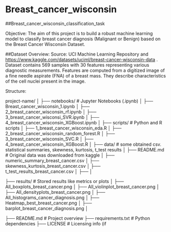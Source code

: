 # Breast_cancer_wisconsin
##Breast_cancer_wisconsin_classification_task

Objective: 
The aim of this project is to build a robust machine learning model to classify breast cancer diagnosis (Malignant or Benign) based on the Breast Cancer Wisconsin Dataset.

##Dataset Overview:
Source: UCI Machine Learning Repository and https://www.kaggle.com/datasets/uciml/breast-cancer-wisconsin-data .
Dataset contains 569 samples with 30 features representing various diagnostic measurements. Features are computed from a digitized image of a fine needle aspirate (FNA) of a breast mass. They describe characteristics of the cell nuclei present in the image.

Structure:

project-name/
│
├── notebooks/         # Jupyter Notebooks (.ipynb)
│   ├── Breast_cancer_wisconsin_1.ipynb
│   ├── 2_breast_cancer_wisconsin_rf.ipynb
│   ├── 3_breast_cancer_wisconsi_SVR.ipynb
│   ├── 4_breast_cancer_wisconsin_XGBoost.ipynb
│
├── scripts/           # Python and R scripts
│   ├── 1_breast_cancer_wisconsin_eda.R
│   ├── 2_breast_cancer_wisconsin_random_forest.R
│   ├── 3_breast_cancer_wisconsin_SVC.R
│   ├── 4_breast_cancer_wisconsin_XGBoost.R
│
├── data/                 # some obtained csv. statistical summaries, skewness, kurtosis, t_test results
│   ├── README.md         # Original data was downloaded from kaggle
│   ├── numeric_summary_breast_cancer.csv
│   ├── skewness_kurtosis_breast_cancer.csv
│   ├── t_test_results_breast_cancer.csv
│   ├── 
│

├── results/           # Stored results like metrics or plots
│   ├── All_boxplots_breast_cancer.png
│   ├── All_violinplot_breast_cancer.png
│   ├── All_densityplots_breast_cancer.png
│   ├── All_histograms_cancer_diagnosis.png
│   ├── Heatmap_best_breast_cancer.png
│   ├── barplot_breast_cancer_diagnosis.png
│

├── README.md          # Project overview
├── requirements.txt   # Python dependencies
├── LICENSE            # Licensing info (if 
